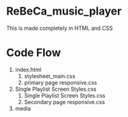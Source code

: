 # ReBeCa_music_player
This is made completely in HTML and CSS

# Code Flow

1. index.html
    1. stylesheet_main.css
    2. primary page responsive.css
2. Single Playlist Screen Styles.css
    1. Single Playlist Screen Styles.css
    2. Secondary page responsive.css
3. media
